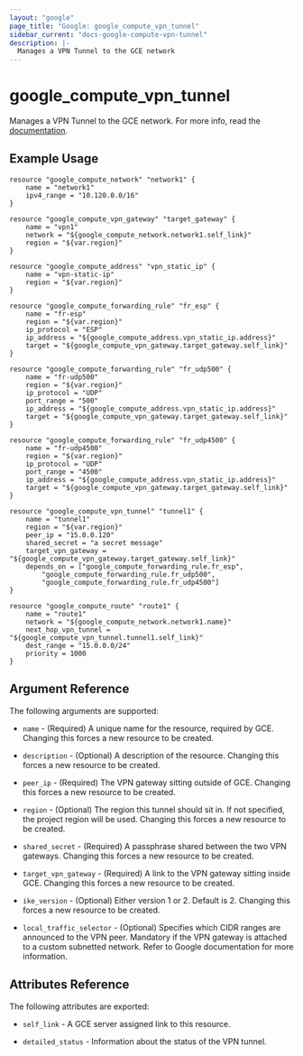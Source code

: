 ```yaml
---
layout: "google"
page_title: "Google: google_compute_vpn_tunnel"
sidebar_current: "docs-google-compute-vpn-tunnel"
description: |-
  Manages a VPN Tunnel to the GCE network
---
```


# google\_compute\_vpn\_tunnel

Manages a VPN Tunnel to the GCE network. For more info, read the 
[documentation](https://cloud.google.com/compute/docs/vpn).

## Example Usage

```
resource "google_compute_network" "network1" {
    name = "network1"
    ipv4_range = "10.120.0.0/16"
}

resource "google_compute_vpn_gateway" "target_gateway" {
    name = "vpn1"
    network = "${google_compute_network.network1.self_link}"
    region = "${var.region}"
}

resource "google_compute_address" "vpn_static_ip" {
    name = "vpn-static-ip"
    region = "${var.region}"
}

resource "google_compute_forwarding_rule" "fr_esp" {
    name = "fr-esp"
    region = "${var.region}"
    ip_protocol = "ESP"
    ip_address = "${google_compute_address.vpn_static_ip.address}"
    target = "${google_compute_vpn_gateway.target_gateway.self_link}"
}

resource "google_compute_forwarding_rule" "fr_udp500" {
    name = "fr-udp500"
    region = "${var.region}"
    ip_protocol = "UDP"
    port_range = "500"
    ip_address = "${google_compute_address.vpn_static_ip.address}"
    target = "${google_compute_vpn_gateway.target_gateway.self_link}"
}

resource "google_compute_forwarding_rule" "fr_udp4500" {
    name = "fr-udp4500"
    region = "${var.region}"
    ip_protocol = "UDP"
    port_range = "4500"
    ip_address = "${google_compute_address.vpn_static_ip.address}"
    target = "${google_compute_vpn_gateway.target_gateway.self_link}"
}

resource "google_compute_vpn_tunnel" "tunnel1" {
    name = "tunnel1"
    region = "${var.region}"
    peer_ip = "15.0.0.120"
    shared_secret = "a secret message"
    target_vpn_gateway = "${google_compute_vpn_gateway.target_gateway.self_link}"
    depends_on = ["google_compute_forwarding_rule.fr_esp",
        "google_compute_forwarding_rule.fr_udp500",
        "google_compute_forwarding_rule.fr_udp4500"]
}

resource "google_compute_route" "route1" {
    name = "route1"
    network = "${google_compute_network.network1.name}"
    next_hop_vpn_tunnel = "${google_compute_vpn_tunnel.tunnel1.self_link}"
    dest_range = "15.0.0.0/24"
    priority = 1000
}

```

## Argument Reference

The following arguments are supported:

* `name` - (Required) A unique name for the resource, required by GCE.
    Changing this forces a new resource to be created.

* `description` - (Optional) A description of the resource.
    Changing this forces a new resource to be created.

* `peer_ip` - (Required) The VPN gateway sitting outside of GCE.
    Changing this forces a new resource to be created.

* `region` - (Optional) The region this tunnel should sit in. If not specified,
    the project region will be used. Changing this forces a new resource to be 
    created.

* `shared_secret` - (Required) A passphrase shared between the two VPN gateways.
    Changing this forces a new resource to be created.

* `target_vpn_gateway` - (Required) A link to the VPN gateway sitting inside GCE.
    Changing this forces a new resource to be created.

* `ike_version` - (Optional) Either version 1 or 2. Default is 2.
    Changing this forces a new resource to be created.
    
* `local_traffic_selector` - (Optional) Specifies which CIDR ranges are announced
    to the VPN peer. Mandatory if the VPN gateway is attached to a custom subnetted
    network. Refer to Google documentation for more information.

## Attributes Reference

The following attributes are exported:

* `self_link` - A GCE server assigned link to this resource.

* `detailed_status` - Information about the status of the VPN tunnel. 
